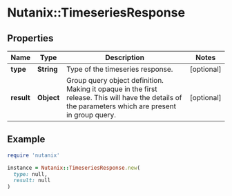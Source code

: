 # Nutanix::TimeseriesResponse

## Properties

| Name | Type | Description | Notes |
| ---- | ---- | ----------- | ----- |
| **type** | **String** | Type of the timeseries response. | [optional] |
| **result** | **Object** | Group query object definition. Making it opaque in the first release. This will have the details of the parameters which are present in group query.  | [optional] |

## Example

```ruby
require 'nutanix'

instance = Nutanix::TimeseriesResponse.new(
  type: null,
  result: null
)
```

